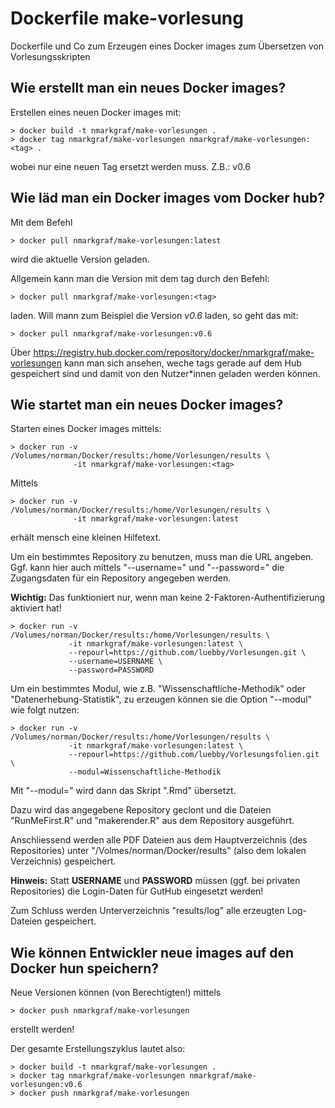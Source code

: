 # Dockerfile make-vorlesung

Dockerfile und Co zum Erzeugen eines Docker images zum Übersetzen von Vorlesungsskripten


## Wie erstellt man ein neues Docker images?

Erstellen eines neuen Docker images mit:

```
> docker build -t nmarkgraf/make-vorlesungen .
> docker tag nmarkgraf/make-vorlesungen nmarkgraf/make-vorlesungen:<tag> .
```


wobei <tag> nur eine neuen Tag ersetzt werden muss. Z.B.: v0.6


## Wie läd man ein Docker images vom Docker hub?

Mit dem Befehl

```
> docker pull nmarkgraf/make-vorlesungen:latest
```

wird die aktuelle Version geladen.

Allgemein kann man die Version mit dem tag *<tag>* durch den Befehl:

```
> docker pull nmarkgraf/make-vorlesungen:<tag>
```

laden. Will mann zum Beispiel die Version *v0.6* laden, so geht das mit:
```
> docker pull nmarkgraf/make-vorlesungen:v0.6
```


Über https://registry.hub.docker.com/repository/docker/nmarkgraf/make-vorlesungen kann man sich ansehen,
weche tags gerade auf dem Hub gespeichert sind und damit von den Nutzer*innen geladen werden können.


## Wie startet man ein neues Docker images?

Starten eines Docker images mittels:

```
> docker run -v /Volumes/norman/Docker/results:/home/Vorlesungen/results \ 
              -it nmarkgraf/make-vorlesungen:<tag>
```

Mittels 
```
> docker run -v /Volumes/norman/Docker/results:/home/Vorlesungen/results \ 
              -it nmarkgraf/make-vorlesungen:latest
```

erhält mensch eine kleinen Hilfetext.

Um ein bestimmtes Repository zu benutzen, muss man die URL angeben. 
Ggf. kann hier auch mittels "--username=<USERNAME>" und "--password=<PASSWORD>"
die Zugangsdaten für ein Repository angegeben werden. 

**Wichtig:** Das funktioniert nur, wenn man keine 2-Faktoren-Authentifizierung aktiviert hat!

```
> docker run -v /Volumes/norman/Docker/results:/home/Vorlesungen/results \
             -it nmarkgraf/make-vorlesungen:latest \
             --repourl=https://github.com/luebby/Vorlesungen.git \
             --username=USERNAME \
             --password=PASSWORD
```

Um ein bestimmtes Modul, wie z.B. "Wissenschaftliche-Methodik" oder "Datenerhebung-Statistik", zu erzeugen können sie die Option "--modul" wie folgt nutzen:

```
> docker run -v /Volumes/norman/Docker/results:/home/Vorlesungen/results \
             -it nmarkgraf/make-vorlesungen:latest \
             --repourl=https://github.com/luebby/Vorlesungsfolien.git \
             --modul=Wissenschaftliche-Methodik 
```

Mit "--modul=<Modulbezeichnung>" wird dann das Skript "<Modulbezeichung>.Rmd" übersetzt.

Dazu wird das angegebene Repository geclont und die Dateien "RunMeFirst.R" und "makerender.R" aus dem Repository ausgeführt.

Anschliessend werden alle PDF Dateien aus dem Hauptverzeichnis (des Repositories) unter "/Volmes/norman/Docker/results" (also dem lokalen Verzeichnis) gespeichert.

**Hinweis:**
Statt **USERNAME** und **PASSWORD** müssen (ggf. bei privaten Repositories) 
die Login-Daten für GutHub eingesetzt werden!

Zum Schluss werden Unterverzeichnis "results/log" alle erzeugten Log-Dateien 
gespeichert.


## Wie können Entwickler neue images auf den Docker hun speichern?

Neue Versionen können (von Berechtigten!) mittels

```
> docker push nmarkgraf/make-vorlesungen
```

erstellt werden! 

Der gesamte Erstellungszyklus lautet also:


```
> docker build -t nmarkgraf/make-vorlesungen .
> docker tag nmarkgraf/make-vorlesungen nmarkgraf/make-vorlesungen:v0.6
> docker push nmarkgraf/make-vorlesungen
```

